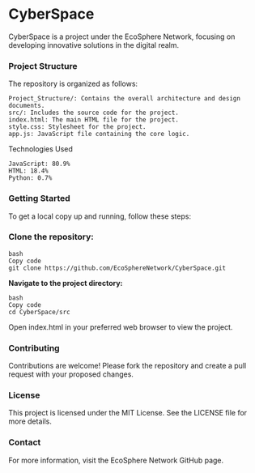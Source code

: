# CyberSpace
CyberSpace is a project under the EcoSphere Network, focusing on developing innovative solutions in the digital realm.

### **Project Structure**
The repository is organized as follows:

    Project_Structure/: Contains the overall architecture and design documents.
    src/: Includes the source code for the project.
    index.html: The main HTML file for the project.
    style.css: Stylesheet for the project.
    app.js: JavaScript file containing the core logic.
  
Technologies Used

    JavaScript: 80.9%
    HTML: 18.4%
    Python: 0.7%

### **Getting Started**
To get a local copy up and running, follow these steps:

### **Clone the repository:**

    bash
    Copy code
    git clone https://github.com/EcoSphereNetwork/CyberSpace.git
  
**Navigate to the project directory:**

    bash
    Copy code
    cd CyberSpace/src
  
Open index.html in your preferred web browser to view the project.

### **Contributing**
Contributions are welcome! Please fork the repository and create a pull request with your proposed changes.

### **License**
This project is licensed under the MIT License. See the LICENSE file for more details.

### **Contact**
For more information, visit the EcoSphere Network GitHub page.
